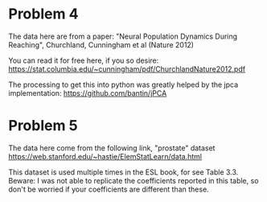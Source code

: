 Problem 4
=========
The data here are from a paper:
"Neural Population Dynamics During Reaching", Churchland, Cunningham et al (Nature 2012)

You can read it for free here, if you so desire:
https://stat.columbia.edu/~cunningham/pdf/ChurchlandNature2012.pdf

The processing to get this into python was greatly helped by the jpca implementation:
https://github.com/bantin/jPCA


Problem 5
=========
The data here come from the following link, "prostate" dataset
https://web.stanford.edu/~hastie/ElemStatLearn/data.html

This dataset is used multiple times in the ESL book, for see Table 3.3.
Beware: I was not able to replicate the coefficients reported in this table,
so don't be worried if your coefficients are different than these.
